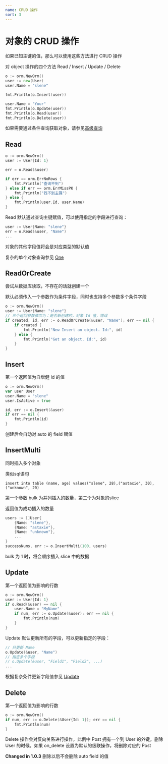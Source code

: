 ```yaml
---
name: CRUD 操作
sort: 3
---
```


# 对象的 CRUD 操作

如果已知主键的值，那么可以使用这些方法进行 CRUD 操作

对 object 操作的四个方法 Read / Insert / Update / Delete

```go
o := orm.NewOrm()
user := new(User)
user.Name = "slene"

fmt.Println(o.Insert(user))

user.Name = "Your"
fmt.Println(o.Update(user))
fmt.Println(o.Read(user))
fmt.Println(o.Delete(user))
```

如果需要通过条件查询获取对象，请参见[高级查询](query.md#all)

## Read

```go
o := orm.NewOrm()
user := User{Id: 1}

err = o.Read(&user)

if err == orm.ErrNoRows {
	fmt.Println("查询不到")
} else if err == orm.ErrMissPK {
	fmt.Println("找不到主键")
} else {
	fmt.Println(user.Id, user.Name)
}
```

Read 默认通过查询主键赋值，可以使用指定的字段进行查询：

```go
user := User{Name: "slene"}
err = o.Read(&user, "Name")
...
```

对象的其他字段值将会是对应类型的默认值

复杂的单个对象查询参见 [One](query.md#one)

## ReadOrCreate

尝试从数据库读取，不存在的话就创建一个

默认必须传入一个参数作为条件字段，同时也支持多个参数多个条件字段

```go
o := orm.NewOrm()
user := User{Name: "slene"}
// 三个返回参数依次为：是否新创建的，对象 Id 值，错误
if created, id, err := o.ReadOrCreate(&user, "Name"); err == nil {
	if created {
		fmt.Println("New Insert an object. Id:", id)
	} else {
		fmt.Println("Get an object. Id:", id)
	}
}
```

## Insert

第一个返回值为自增健 Id 的值

```go
o := orm.NewOrm()
var user User
user.Name = "slene"
user.IsActive = true

id, err := o.Insert(&user)
if err == nil {
	fmt.Println(id)
}
```

创建后会自动对 auto 的 field 赋值

## InsertMulti

同时插入多个对象

类似sql语句

```
insert into table (name, age) values("slene", 28),("astaxie", 30),("unknown", 20)
```

第一个参数 bulk 为并列插入的数量，第二个为对象的slice

返回值为成功插入的数量

```go
users := []User{
	{Name: "slene"},
	{Name: "astaxie"},
	{Name: "unknown"},
	...
}
successNums, err := o.InsertMulti(100, users)
```

bulk 为 1 时，将会顺序插入 slice 中的数据

## Update

第一个返回值为影响的行数

```go
o := orm.NewOrm()
user := User{Id: 1}
if o.Read(&user) == nil {
	user.Name = "MyName"
	if num, err := o.Update(&user); err == nil {
		fmt.Println(num)
	}
}
```

Update 默认更新所有的字段，可以更新指定的字段：

```go
// 只更新 Name
o.Update(&user, "Name")
// 指定多个字段
// o.Update(&user, "Field1", "Field2", ...)
...
```

根据复杂条件更新字段值参见 [Update](query.md#update)

## Delete

第一个返回值为影响的行数

```go
o := orm.NewOrm()
if num, err := o.Delete(&User{Id: 1}); err == nil {
	fmt.Println(num)
}
```

Delete 操作会对反向关系进行操作，此例中 Post 拥有一个到 User 的外键。删除 User 的时候。如果 on_delete 设置为默认的级联操作，将删除对应的 Post

**Changed in 1.0.3** 删除以后不会删除 auto field 的值
